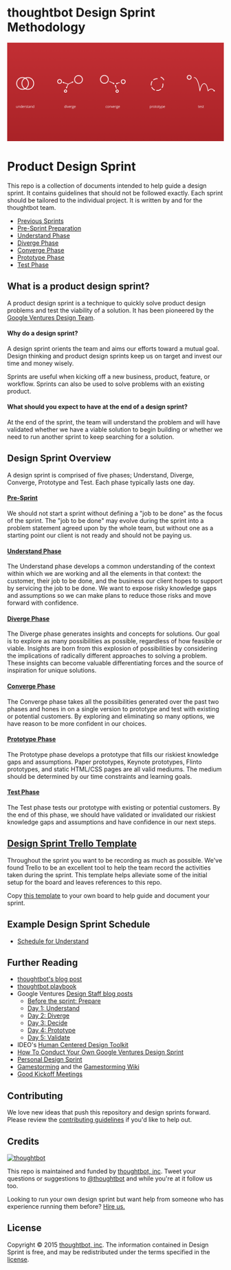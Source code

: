 # thoughtbot Design Sprint Methodology

![](phases.png)

# Product Design Sprint

This repo is a collection of documents intended to help guide a design sprint.
It contains guidelines that should not be followed exactly.
Each sprint should be tailored to the individual project.
It is written by and for the thoughtbot team.

* [Previous Sprints](previous-sprints.md)
* [Pre-Sprint Preparation](0-pre-sprint.md)
* [Understand Phase](1-understand.md)
* [Diverge Phase](2-diverge.md)
* [Converge Phase](3-converge.md)
* [Prototype Phase](4-prototype.md)
* [Test Phase](5-test.md)

## What is a product design sprint?

A product design sprint is a technique to
quickly solve product design problems
and test the viability of a solution.
It has been pioneered by the
[Google Ventures Design
Team](http://www.gv.com/sprint).

#### Why do a design sprint?

A design sprint orients the team
and aims our efforts toward a mutual goal.
Design thinking and product design sprints
keep us on target
and invest our time and money wisely.

Sprints are useful when kicking off a new
business, product, feature, or workflow.
Sprints can also be used to solve problems with an existing product.

#### What should you expect to have at the end of a design sprint?

At the end of the sprint,
the team will understand the problem and
will have validated
whether we have a viable solution to begin building
or whether we need to run another sprint to keep searching for a solution.

## Design Sprint Overview

A design sprint is comprised of five phases;
Understand, Diverge, Converge, Prototype and Test.
Each phase typically lasts one day.

#### [Pre-Sprint](0-pre-sprint.md)

We should not start a sprint
without defining a "job to be done"
as the focus of the sprint.
The "job to be done" may evolve during the sprint
into a problem statement agreed upon by the whole team,
but without one as a starting point
our client is not ready and should not be paying us.

#### [Understand Phase](1-understand.md)

The Understand phase
develops a common understanding
of the context within which we are working
and all the elements in that context:
the customer,
their job to be done,
and the business our client hopes to support by servicing the job to be done.
We want to expose risky knowledge gaps and assumptions
so we can make plans to reduce those risks
and move forward with confidence.

#### [Diverge Phase](2-diverge.md)

The Diverge phase
generates insights and concepts for solutions.
Our goal is to explore as many possibilities as possible,
regardless of how feasible or viable.
Insights are born from this explosion of possibilities
by considering the implications of
radically different approaches to solving a problem.
These insights can become
valuable differentiating forces
and the source of
inspiration for unique solutions.

#### [Converge Phase](3-converge.md)

The Converge phase
takes all the possibilities generated over the past two phases
and hones in on a single version
to prototype
and test with existing or potential customers.
By exploring and eliminating so many options,
we have reason to be more confident in our choices.

#### [Prototype Phase](4-prototype.md)

The Prototype phase
develops a prototype
that fills our riskiest knowledge gaps and assumptions.
Paper prototypes,
Keynote prototypes,
Flinto prototypes,
and
static HTML/CSS pages
are all valid mediums.
The medium
should be determined by
our time constraints
and learning goals.

#### [Test Phase](5-test.md)

The Test phase
tests our prototype
with existing or potential customers.
By the end of this phase,
we should have validated or invalidated
our riskiest knowledge gaps and assumptions
and have confidence in our next steps.

## [Design Sprint Trello Template](https://trello.com/b/lMmuSlkP/public-design-sprint-template)

Throughout the sprint you want to be recording as much as possible. 
We've found Trello to be an excellent tool to help the team record the activities
taken during the sprint. This template helps alleviate some of the initial setup
for the board and leaves references to this repo.

Copy [this template](https://trello.com/b/lMmuSlkP/public-design-sprint-template) 
to your own board to help guide and document your sprint.


## Example Design Sprint Schedule

* [Schedule for Understand](1-schedule.md)

## Further Reading

* [thoughtbot's blog post](http://robots.thoughtbot.com/the-product-design-sprint)
* [thoughtbot playbook](http://playbook.thoughtbot.com/#product-design-sprint)
* Google Ventures [Design Staff blog posts](http://www.designstaff.org/articles/product-design-sprint-2012-10-02.html)
  * [Before the sprint: Prepare](http://www.designstaff.org/articles/product-design-sprint-2-2012-10-09.html)
  * [Day 1: Understand](http://www.designstaff.org/articles/product-design-sprint-day-1-understand-2012-10-16.html)
  * [Day 2: Diverge](http://www.designstaff.org/articles/product-design-sprint-day-2-diverge-2012-10-26.html)
  * [Day 3: Decide](http://www.designstaff.org/articles/product-design-sprint-day-3-decide-2012-11-20.html)
  * [Day 4: Prototype](http://www.designstaff.org/articles/product-design-sprint-day-4-prototype-2013-01-07.html)
  * [Day 5: Validate](http://www.designstaff.org/articles/product-design-sprint-day-5-validate-2013-03-07.html)
* IDEO's [Human Centered Design Toolkit](http://www.ideo.com/work/human-centered-design-toolkit/)
* [How To Conduct Your Own Google Ventures Design Sprint](http://www.fastcodesign.com/1672887/how-to-conduct-your-own-google-design-sprint)
* [Personal Design Sprint](http://franciscortez.com/design-sprint/)
* [Gamestorming](http://www.amazon.com/Gamestorming-Playbook-Innovators-Rulebreakers-Changemakers/dp/0596804172) and the [Gamestorming Wiki](http://www.gamestorming.com/the-wiki/)
* [Good Kickoff Meetings](http://goodkickoffmeetings.com/)

## Contributing

We love new ideas that push this repository and design sprints forward. Please
review the [contributing guidelines](CONTRIBUTING.md) if you'd like to help out.

## Credits

[![thoughtbot](http://images.thoughtbot.com/bourbon/thoughtbot-logo.svg)](http://thoughtbot.com)

This repo is maintained and funded by [thoughtbot, inc](http://thoughtbot.com).
Tweet your questions or suggestions to
[@thoughtbot](https://twitter.com/thoughtbot)
and while you're at it follow us too.

Looking to run your own design sprint but want help from someone who has
experience running them before? [Hire us.](http://thoughtbot.com/hire-us)

## License

Copyright © 2015 [thoughtbot, inc](http://thoughtbot.com).
The information contained in Design Sprint is free,
and may be redistributed under the terms specified in the
[license](LICENSE.md).


